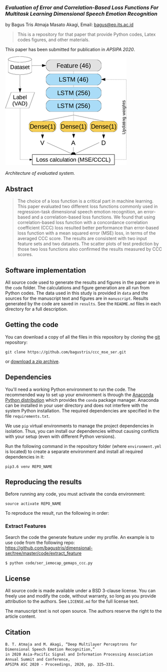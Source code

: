 ### *Evaluation of Error and Correlation-Based Loss Functions For Multitask Learning Dimensional Speech Emotion Recognition*

by
Bagus Tris Atmaja
Masato Akagi,
Email: bagus@ep.its.ac.id

> This is a repository for that paper that provide Python codes, Latex codes 
> figures, and other materials.

This paper has been submitted for publication in *APSIPA 2020*.

![](fig/ccc_mse_system.png)

*Architecture of evaluated system.*


## Abstract

> The choice of a loss function is a critical part in machine learning. This 
paper evaluated two different loss functions commonly used in regression-task 
dimensional speech emotion recognition, an error-based and a correlation-based loss 
functions. We found that using correlation-based loss function with 
a concordance correlation coefficient (CCC) loss 
resulted better performance than error-based loss function with a mean squared error (MSE) loss, 
in terms of the averaged CCC score. The results are consistent with two input feature 
sets and two datasets. 
The scatter plots 
of test prediction by those two loss functions also confirmed the results 
measured by CCC scores.

## Software implementation

All source code used to generate the results and figures in the paper are in
the `code` folder.
The calculations and figure generation are all run from Python codes.
The data used in this study is provided in `data` and the sources for the
manuscript text and figures are in `manuscript`.
Results generated by the code are saved in `results`.
See the `README.md` files in each directory for a full description.


## Getting the code

You can download a copy of all the files in this repository by cloning the
[git](https://git-scm.com/) repository:

    git clone https://github.com/bagustris/ccc_mse_ser.git

or [download a zip archive](https://github.com/bagustris/ccc_mse_ser).



## Dependencies

You'll need a working Python environment to run the code.
The recommended way to set up your environment is through the
[Anaconda Python distribution](https://www.anaconda.com/download/) which
provides the `conda` package manager.
Anaconda can be installed in your user directory and does not interfere with
the system Python installation.
The required dependencies are specified in the file `requirements.txt`.

We use `pip` virtual environments to manage the project dependencies in
isolation.
Thus, you can install our dependencies without causing conflicts with your
setup (even with different Python versions).

Run the following command in the repository folder (where `environment.yml`
is located) to create a separate environment and install all required
dependencies in it:

    pip3.6 venv REPO_NAME


## Reproducing the results

Before running any code, you must activate the conda environment:

    source activate REPO_NAME

To reproduce the result, run the following in order:  
### Extract Features
Search the code the generate feature under my profile. An example is to use code from 
the following repo: https://github.com/bagustris/dimensional-ser/tree/master/code/extract_feature

```bash
$ python code/ser_iemocap_gemaps_ccc.py
```


## License

All source code is made available under a BSD 3-clause license. You can freely
use and modify the code, without warranty, so long as you provide attribution
to the authors. See `LICENSE.md` for the full license text.

The manuscript text is not open source. The authors reserve the right to the
article content.

## Citation

``` 
B. T. Atmaja and M. Akagi, “Deep Multilayer Perceptrons for Dimensional Speech Emotion Recognition,” 
in 2020 Asia-Pacific Signal and Information Processing Association Annual Summit and Conference, 
APSIPA ASC 2020 - Proceedings, 2020, pp. 325–331.
```
